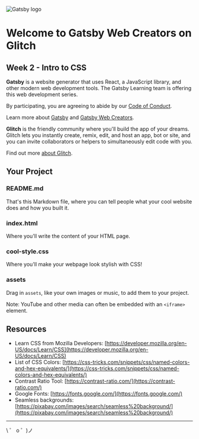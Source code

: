 ![Gatsby logo](https://cdn.glitch.com/d387b22e-9641-40eb-a67a-383c0ebd6ba8%2FGatsby_Monogram.png?v=1585109177672)

# Welcome to Gatsby Web Creators on Glitch
## Week 2 - Intro to CSS

**Gatsby** is a website generator that uses React, a JavaScript library, and other modern web development tools. The Gatsby Learning team is offering this web development series.

By participating, you are agreeing to abide by our [Code of Conduct](https://www.gatsbyjs.org/contributing/code-of-conduct/).

Learn more about [Gatsby](https://gatsbyjs.org) and [Gatsby Web Creators](https://gatsbyjs.com/gatsby-web-creators/).

**Glitch** is the friendly community where you'll build the app of your dreams. Glitch lets you instantly create, remix, edit, and host an app, bot or site, and you can invite collaborators or helpers to simultaneously edit code with you.

Find out more [about Glitch](https://glitch.com/about).

## Your Project

### README.md

That's this Markdown file, where you can tell people what your cool website does and how you built it.

### index.html

Where you'll write the content of your HTML page.

### cool-style.css

Where you'll make your webpage look stylish with CSS!

### assets

Drag in `assets`, like your own images or music, to add them to your project. 

Note: YouTube and other media can often be embedded with an `<iframe>` element.

## Resources

- Learn CSS from Mozilla Developers: [https://developer.mozilla.org/en-US/docs/Learn/CSS](https://developer.mozilla.org/en-US/docs/Learn/CSS)
- List of CSS Colors: [https://css-tricks.com/snippets/css/named-colors-and-hex-equivalents/](https://css-tricks.com/snippets/css/named-colors-and-hex-equivalents/)
- Contrast Ratio Tool: [https://contrast-ratio.com/](https://contrast-ratio.com/)
- Google Fonts: [https://fonts.google.com/](https://fonts.google.com/)
- Seamless backgrounds: [https://pixabay.com/images/search/seamless%20background/](https://pixabay.com/images/search/seamless%20background/)

---

\ ゜ o ゜)ノ
